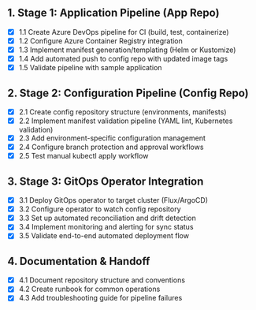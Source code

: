 ## 1. Stage 1: Application Pipeline (App Repo)
- [x] 1.1 Create Azure DevOps pipeline for CI (build, test, containerize)
- [x] 1.2 Configure Azure Container Registry integration
- [x] 1.3 Implement manifest generation/templating (Helm or Kustomize)
- [x] 1.4 Add automated push to config repo with updated image tags
- [x] 1.5 Validate pipeline with sample application

## 2. Stage 2: Configuration Pipeline (Config Repo)
- [x] 2.1 Create config repository structure (environments, manifests)
- [x] 2.2 Implement manifest validation pipeline (YAML lint, Kubernetes validation)
- [x] 2.3 Add environment-specific configuration management
- [x] 2.4 Configure branch protection and approval workflows
- [x] 2.5 Test manual kubectl apply workflow

## 3. Stage 3: GitOps Operator Integration
- [x] 3.1 Deploy GitOps operator to target cluster (Flux/ArgoCD)
- [x] 3.2 Configure operator to watch config repository
- [x] 3.3 Set up automated reconciliation and drift detection
- [x] 3.4 Implement monitoring and alerting for sync status
- [x] 3.5 Validate end-to-end automated deployment flow

## 4. Documentation & Handoff
- [x] 4.1 Document repository structure and conventions
- [x] 4.2 Create runbook for common operations
- [x] 4.3 Add troubleshooting guide for pipeline failures
